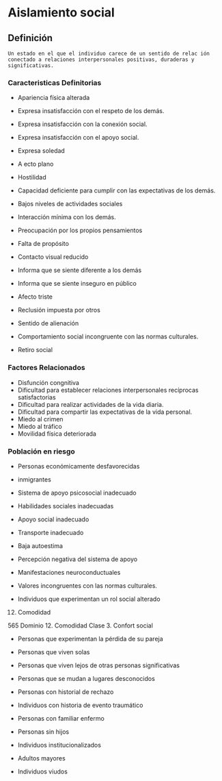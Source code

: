# Aislamiento social
## Definición
	Un estado en el que el individuo carece de un sentido de relac ión conectado a relaciones interpersonales positivas, duraderas y significativas.

### Caracteristicas Definitorias
- Apariencia física alterada   
- Expresa insatisfacción con el 
respeto de los demás.   
- Expresa insatisfacción con la 
conexión social.   
- Expresa insatisfacción con el 
apoyo social.   
- Expresa soledad   
- A ecto plano   
- Hostilidad   
- Capacidad deficiente para 
cumplir con las expectativas de 
los demás.   
- Bajos niveles de actividades 
sociales   
- Interacción mínima con los 
demás.   
 
 
 
 
- Preocupación por los propios pensamientos   
- Falta de propósito   
- Contacto visual reducido   
- Informa que se siente 
diferente a los demás   
- Informa que se siente inseguro en público   
- Afecto triste   
- Reclusión impuesta por otros   
- Sentido de alienación   
- Comportamiento social 
incongruente con las normas 
culturales.   
- Retiro social

### Factores Relacionados
- Disfunción congnitiva   
- Dificultad para establecer 
relaciones interpersonales 
recíprocas satisfactorias   
- Dificultad para realizar 
actividades de la vida diaria.   
- Dificultad para compartir las 
expectativas de la vida 
personal.   
- Miedo al crimen   
- Miedo al tráfico   
- Movilidad física deteriorada

### Población en riesgo
- Personas económicamente 
desfavorecidas   
- inmigrantes   
 
- Sistema de apoyo psicosocial 
inadecuado   
- Habilidades sociales inadecuadas   
- Apoyo social inadecuado   
- Transporte inadecuado   
- Baja autoestima   
- Percepción negativa del sistema 
de apoyo   
- Manifestaciones neuroconductuales   
- Valores incongruentes con las 
normas culturales.  
 
 
- Individuos que experimentan un 
rol social alterado   
 
 
 
 
 
 12. Comodidad
 
 
 
 
565 
Dominio 12. Comodidad  Clase 3. Confort social  
 
 
 
- Personas que experimentan la 
pérdida de su pareja   
- Personas que viven solas   
- Personas que viven lejos de 
otras personas significativas   
- Personas que se mudan a 
lugares desconocidos   
- Personas con historial de 
rechazo   
 
 
 
- Individuos con historia de 
evento traumático   
- Personas con familiar enfermo   
- Personas sin hijos   
- Individuos institucionalizados   
- Adultos mayores   
- Individuos viudos

